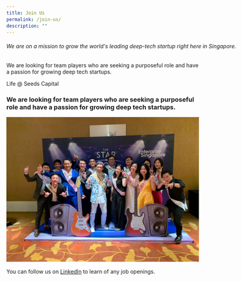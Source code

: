 ```yaml
---
title: Join Us
permalink: /join-us/
description: ""
---
```

<div style="background: url(https://www.enterprisesg.gov.sg/-/media/esg/Images/career-2021/why-esg-mobile.jpg); width: 1200px">
<h6>We are on a mission to grow the world's leading deep-tech startup right here in Singapore.</h6>
</div>

We are looking for team players who are seeking a purposeful role and have a passion for growing deep tech startups.

<p class="eyebrow is-uppercase">Life @ Seeds Capital</p>
<h3>We are looking for team players who are seeking a purposeful role and have a passion for growing deep tech startups.</h3>

![](/images/IMG-20221123-WA0016.jpg)

You can follow us on [LinkedIn](https://www.linkedin.com/company/seedscapitalsg/jobs/?viewAsMember=true) to learn of any job openings.